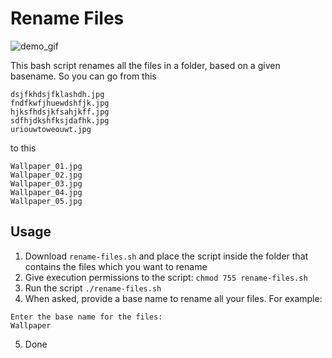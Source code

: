 # Rename Files

![demo_gif](https://www.dropbox.com/s/s8qjixy8esf8x7d/Screencast-2020.07.23-13.49.gif)

This bash script renames all the files in a folder, based on a given basename. So you can go from this

```
dsjfkhdsjfklashdh.jpg
fndfkwfjhuewdshfjk.jpg
hjksfhdsjkfsahjkff.jpg
sdfhjdkshfksjdafhk.jpg
uriouwtoweouwt.jpg
```

to this

```
Wallpaper_01.jpg
Wallpaper_02.jpg
Wallpaper_03.jpg
Wallpaper_04.jpg
Wallpaper_05.jpg
```

## Usage

1. Download `rename-files.sh` and place the script inside the folder that contains the files which you want to rename
2. Give execution permissions to the script: `chmod 755 rename-files.sh`
3. Run the script `./rename-files.sh`
4. When asked, provide a base name to rename all your files. For example:
```
Enter the base name for the files:
Wallpaper
```
5. Done

